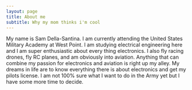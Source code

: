 ```yaml
---
layout: page
title: About me
subtitle: Why my mom thinks i'm cool
---
```


My name is Sam Della-Santina. I am currently attending the United States Military Academy at West Point. I am studying electrical engineering here and I am super enthusiastic about every thing electronics. I also fly racing drones, fly RC planes, and am obviously into aviation. Anything that can combine my passion for electronics and aviation is right up my alley. My dreams in life are to know everything there is about electronics and get my pilots license. I am not 100% sure what I want to do in the Army yet but I have some more time to decide.
